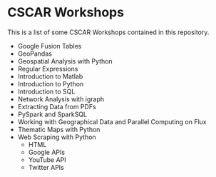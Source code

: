 # CSCAR Workshops
This is a list of some CSCAR Workshops contained in this repository.
- Google Fusion Tables
- GeoPandas
- Geospatial Analysis with Python
- Regular Expressions
- Introduction to Matlab
- Introduction to Python
- Introduction to SQL
- Network Analysis with igraph
- Extracting Data from PDFs
- PySpark and SparkSQL
- Working with Geographical Data and Parallel Computing on Flux
- Thematic Maps with Python
- Web Scraping with Python
  - HTML
  - Google APIs 
  - YouTube API
  - Twitter APIs
